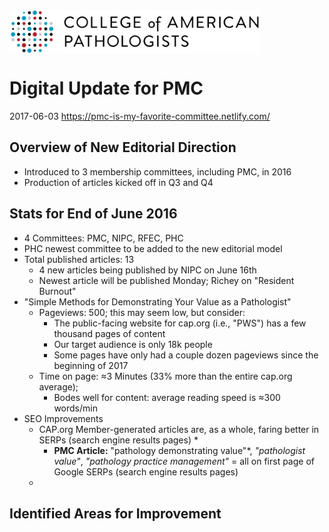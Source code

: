 <img src="cap-logo.svg" alt="" style="max-width:400px;max-height:120px;display:block;clear:both;">

# Digital Update for PMC
<time>2017-06-03</time>
<https://pmc-is-my-favorite-committee.netlify.com/>

## Overview of New Editorial Direction

* Introduced to 3 membership committees, including PMC, in 2016
* Production of articles kicked off in Q3 and Q4

## Stats for End of June 2016

* 4 Committees: PMC, NIPC, RFEC, PHC
* PHC newest committee to be added to the new editorial model
* Total published articles: 13
    * 4 new articles being published by NIPC on June 16th
    * Newest article will be published Monday; Richey on "Resident Burnout"
* "Simple Methods for Demonstrating Your Value as a Pathologist"
    * Pageviews: 500; this may seem low, but consider:
        * The public-facing website for cap.org (i.e., "PWS") has a few thousand pages of content
        * Our target audience is only 18k people
        * Some pages have only had a couple dozen pageviews since the beginning of 2017
    * Time on page: ≈3 Minutes (33% more than the entire cap.org average);
        * Bodes well for content: average reading speed is ≈300 words/min
* SEO Improvements
    * CAP.org Member-generated articles are, as a whole, faring better in SERPs (search engine results pages)
        *
        * **PMC Article:** "pathology demonstrating value"*, *"pathologist value"*, *"pathology practice management"* = all on first page of Google SERPs (search engine results pages)
    *

## Identified Areas for Improvement


